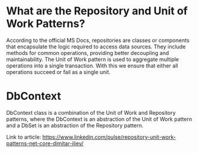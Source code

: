 # What are the Repository and Unit of Work Patterns?
According to the official MS Docs, repositories are classes or components that encapsulate the logic required to access data sources. 
They include methods for common operations, providing better decoupling and maintainability.
The Unit of Work pattern is used to aggregate multiple operations into a single transaction. 
With this we ensure that either all operations succeed or fail as a single unit.

# DbContext
DbContext class is a combination of the Unit of Work and Repository patterns, where the DbContext is an abstraction of the Unit of Work pattern and a DbSet is an abstraction of the Repository pattern.

Link to article: https://www.linkedin.com/pulse/repository-unit-work-patterns-net-core-dimitar-iliev/
